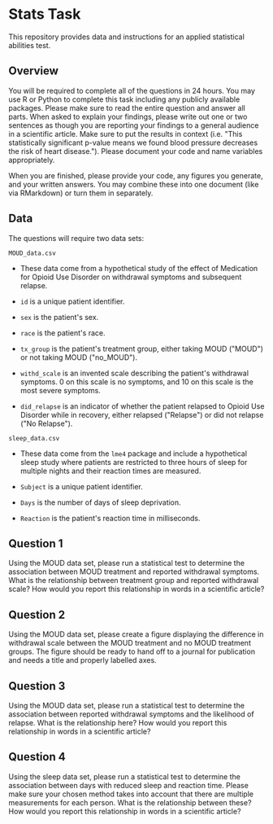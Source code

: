 
# Stats Task

This repository provides data and instructions for an applied statistical abilities test.

## Overview

You will be required to complete all of the questions in 24 hours. You may use R or Python to complete this task including any publicly available packages. Please make sure to read the entire question and answer all parts. When asked to explain your findings, please write out one or two sentences as though you are reporting your findings to a general audience in a scientific article. Make sure to put the results in context (i.e. "This statistically significant p-value means we found blood pressure decreases the risk of heart disease."). Please document your code and name variables appropriately.

When you are finished, please provide your code, any figures you generate, and your written answers. You may combine these into one document (like via RMarkdown) or turn them in separately.

## Data

The questions will require two data sets:

`MOUD_data.csv`

-   These data come from a hypothetical study of the effect of Medication for Opioid Use Disorder on withdrawal symptoms and subsequent relapse.

-   `id` is a unique patient identifier.

-   `sex` is the patient's sex.

-   `race` is the patient's race.

-   `tx_group` is the patient's treatment group, either taking MOUD ("MOUD") or not taking MOUD ("no_MOUD").

-   `withd_scale` is an invented scale describing the patient's withdrawal symptoms. 0 on this scale is no symptoms, and 10 on this scale is the most severe symptoms.

-   `did_relapse` is an indicator of whether the patient relapsed to Opioid Use Disorder while in recovery, either relapsed ("Relapse") or did not relapse ("No Relapse").

`sleep_data.csv`

-   These data come from the `lme4` package and include a hypothetical sleep study where patients are restricted to three hours of sleep for multiple nights and their reaction times are measured.

-   `Subject` is a unique patient identifier.

-   `Days` is the number of days of sleep deprivation.

-   `Reaction` is the patient's reaction time in milliseconds.

## Question 1

Using the MOUD data set, please run a statistical test to determine the association between MOUD treatment and reported withdrawal symptoms. What is the relationship between treatment group and reported withdrawal scale? How would you report this relationship in words in a scientific article?

## Question 2

Using the MOUD data set, please create a figure displaying the difference in withdrawal scale between the MOUD treatment and no MOUD treatment groups. The figure should be ready to hand off to a journal for publication and needs a title and properly labelled axes.

## Question 3

Using the MOUD data set, please run a statistical test to determine the association between reported withdrawal symptoms and the likelihood of relapse. What is the relationship here? How would you report this relationship in words in a scientific article?

## Question 4

Using the sleep data set, please run a statistical test to determine the association between days with reduced sleep and reaction time. Please make sure your chosen method takes into account that there are multiple measurements for each person. What is the relationship between these? How would you report this relationship in words in a scientific article?
